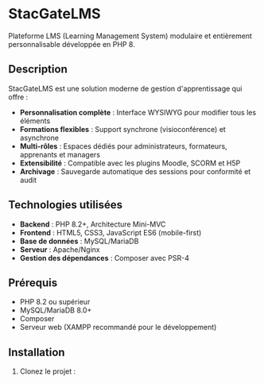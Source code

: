 # StacGateLMS

Plateforme LMS (Learning Management System) modulaire et entièrement personnalisable développée en PHP 8.

## Description

StacGateLMS est une solution moderne de gestion d'apprentissage qui offre :

- **Personnalisation complète** : Interface WYSIWYG pour modifier tous les éléments
- **Formations flexibles** : Support synchrone (visioconférence) et asynchrone  
- **Multi-rôles** : Espaces dédiés pour administrateurs, formateurs, apprenants et managers
- **Extensibilité** : Compatible avec les plugins Moodle, SCORM et H5P
- **Archivage** : Sauvegarde automatique des sessions pour conformité et audit

## Technologies utilisées

- **Backend** : PHP 8.2+, Architecture Mini-MVC
- **Frontend** : HTML5, CSS3, JavaScript ES6 (mobile-first)
- **Base de données** : MySQL/MariaDB
- **Serveur** : Apache/Nginx
- **Gestion des dépendances** : Composer avec PSR-4

## Prérequis

- PHP 8.2 ou supérieur
- MySQL/MariaDB 8.0+
- Composer
- Serveur web (XAMPP recommandé pour le développement)

## Installation

1. Clonez le projet :
